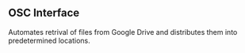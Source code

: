 **OSC Interface**
------------------------------------------
Automates retrival of files from Google Drive and distributes them into predetermined locations.

